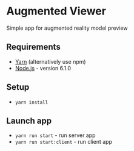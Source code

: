 # Augmented Viewer
Simple app for augmented reality model preview

## Requirements
* [Yarn][yarn] (alternatively use npm)
* [Node.js][node] - version 6.1.0

## Setup
* `yarn install`

## Launch app
* `yarn run start` - run server app
* `yarn run start:client` - run client app

[yarn]: https://yarnpkg.com/
[node]: https://nodejs.org/
